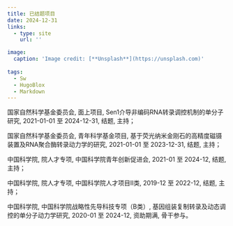 ```yaml
---
title: 已结题项目
date: 2024-12-31
links:
  - type: site
    url: ''

image:
  caption: 'Image credit: [**Unsplash**](https://unsplash.com)'
  
tags:
  - Sw
  - HugoBlox
  - Markdown
---
```

国家自然科学基金委员会, 面上项目, Sen1介导非编码RNA转录调控机制的单分子研究, 2021-01-01 至 2024-12-31, 结题, 主持；

国家自然科学基金委员会, 青年科学基金项目, 基于荧光纳米金刚石的高精度磁镊装置及RNA聚合酶转录动力学的研究, 2021-01-01 至 2023-12-31, 结题, 主持；

中国科学院, 院人才专项, 中国科学院青年创新促进会, 2021-01 至 2024-12, 结题, 主持；

中国科学院, 院人才专项, 中国科学院人才项目II类, 2019-12 至 2022-12, 结题, 主持；

中国科学院, 中国科学院战略性先导科技专项（B类）, 基因组装复制转录及动态调控的单分子动力学研究, 2020-01 至 2024-12, 资助期满, 骨干参与。

<!--more-->
